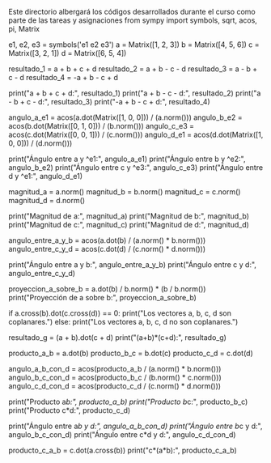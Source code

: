 Este directorio albergará los códigos desarrollados durante el curso como parte de las tareas y asignaciones
from sympy import symbols, sqrt, acos, pi, Matrix

e1, e2, e3 = symbols('e1 e2 e3')
a = Matrix([1, 2, 3])
b = Matrix([4, 5, 6])
c = Matrix([3, 2, 1])
d = Matrix([6, 5, 4])

resultado_1 = a + b + c + d
resultado_2 = a + b - c - d
resultado_3 = a - b + c - d
resultado_4 = -a + b - c + d

print("a + b + c + d:", resultado_1)
print("a + b - c - d:", resultado_2)
print("a - b + c - d:", resultado_3)
print("-a + b - c + d:", resultado_4)

angulo_a_e1 = acos(a.dot(Matrix([1, 0, 0])) / (a.norm()))
angulo_b_e2 = acos(b.dot(Matrix([0, 1, 0])) / (b.norm()))
angulo_c_e3 = acos(c.dot(Matrix([0, 0, 1])) / (c.norm()))
angulo_d_e1 = acos(d.dot(Matrix([1, 0, 0])) / (d.norm()))

print("Ángulo entre a y ^e1:", angulo_a_e1)
print("Ángulo entre b y ^e2:", angulo_b_e2)
print("Ángulo entre c y ^e3:", angulo_c_e3)
print("Ángulo entre d y ^e1:", angulo_d_e1)

magnitud_a = a.norm()
magnitud_b = b.norm()
magnitud_c = c.norm()
magnitud_d = d.norm()

print("Magnitud de a:", magnitud_a)
print("Magnitud de b:", magnitud_b)
print("Magnitud de c:", magnitud_c)
print("Magnitud de d:", magnitud_d)

angulo_entre_a_y_b = acos(a.dot(b) / (a.norm() * b.norm()))
angulo_entre_c_y_d = acos(c.dot(d) / (c.norm() * d.norm()))

print("Ángulo entre a y b:", angulo_entre_a_y_b)
print("Ángulo entre c y d:", angulo_entre_c_y_d)

proyeccion_a_sobre_b = a.dot(b) / b.norm() * (b / b.norm())
print("Proyección de a sobre b:", proyeccion_a_sobre_b)

if a.cross(b).dot(c.cross(d)) == 0:
    print("Los vectores a, b, c, d son coplanares.")
else:
    print("Los vectores a, b, c, d no son coplanares.")

resultado_g = (a + b).dot(c + d)
print("(a+b)*(c+d):", resultado_g)

producto_a_b = a.dot(b)
producto_b_c = b.dot(c)
producto_c_d = c.dot(d)

angulo_a_b_con_d = acos(producto_a_b / (a.norm() * b.norm()))
angulo_b_c_con_d = acos(producto_b_c / (b.norm() * c.norm()))
angulo_c_d_con_d = acos(producto_c_d / (c.norm() * d.norm()))

print("Producto a*b:", producto_a_b)
print("Producto b*c:", producto_b_c)
print("Producto c*d:", producto_c_d)

print("Ángulo entre a*b y d:", angulo_a_b_con_d)
print("Ángulo entre b*c y d:", angulo_b_c_con_d)
print("Ángulo entre c*d y d:", angulo_c_d_con_d)

producto_c_a_b = c.dot(a.cross(b))
print("c*(a*b):", producto_c_a_b)
